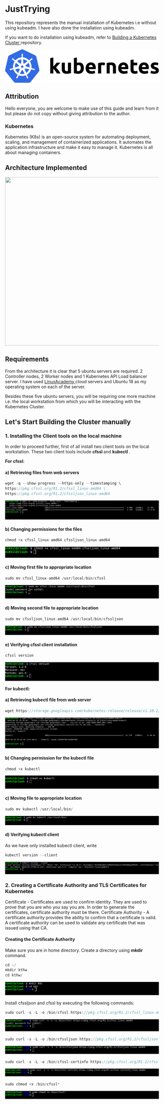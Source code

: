 # JustTrying

This repository represents the manual installation of Kubernetes i.e without using kubeadm. I have also done the installation using kubeadm. 

If you want to do installation using kubeadm, refer to <a href="https://github.com/Nikhil2408/Building-a-Kubernetes-Cluster"> Building a Kubernetes Cluster </a> repository.

![](images/kubernetes-logo.png)

<h2> Attribution </h2>

Hello everyone, you are welcome to make use of this guide and learn from it but please do not copy without giving attribution to the author.

<h3> Kubernetes </h3>

Kubernetes (K8s) is an open-source system for automating deployment, scaling, and management of containerized applications. It automates the application infrastructure and make it easy to manage it. Kubernetes is all about managing containers. 

<h2> Architecture Implemented </h2>

<p align="center">
  <img src="https://github.com/Nikhil2408/JustTrying/blob/master/images/k8s%20manual%20arch.png" width="650" height="550">
</p>

<h2> Requirements </h2>

From the architecture it is clear that 5 ubuntu servers are required. 2 Controller nodes, 2 Worker nodes and 1 Kubernetes API Load balancer server. I have used <a href="https://linuxacademy.com/"> LinuxAcademy </a> cloud servers and Ubuntu 18 as my operating system on each of the server.

Besides these five ubuntu servers, you will be requiring one more machine i.e. the local workstation from which you will be interacting with the Kubernetes Cluster.

<h2> Let's Start Building the Cluster manually </h2>

<h3> 1. Installing the Client tools on the local machine </h3>

In order to proceed further, first of all install two client tools on the local workstation. These two client tools include <b> cfssl </b> and <b> kubectl </b>.

 <b> For cfssl: </b>
 
 <h4> a) Retrieving files from web servers </h4>
 
 ```javascript
 wget -q --show-progress --https-only --timestamping \
 https://pkg.cfssl.org/R1.2/cfssl_linux-amd64 \
 https://pkg.cfssl.org/R1.2/cfssljson_linux-amd64
 ```
  ![](images/1.png)
 
 <h4> b) Changing permissions for the files </h4>
 
```javascript
chmod +x cfssl_linux-amd64 cfssljson_linux-amd64
```
![](images/2.png)

<h4> c) Moving first file to appropriate location </h4>

```javascript
sudo mv cfssl_linux-amd64 /usr/local/bin/cfssl
```
![](images/3.png)

<h4> d) Moving second file to appropriate location </h4>

```javascript
sudo mv cfssljson_linux-amd64 /usr/local/bin/cfssljson
```
![](images/4.png)

<h4> e) Verifying cfssl client installation </h4>

```javascript
cfssl version
```
![](images/5.png)

<b> For kubectl: </b>

<h4> a) Retrieving kubectl file from web server </h4>

```javascript
wget https://storage.googleapis.com/kubernetes-release/release/v1.10.2/bin/linux/amd64/kubectl
```
![](images/6.png)

<h4> b) Changing permission for the kubectl file </h4>

```javascript
chmod +x kubectl
```
![](images/7.png)
<h4> c) Moving file to appropriate location </h4>

```javascript
sudo mv kubectl /usr/local/bin/
```
![](images/8.png)

<h4> d) Verifying kubectl client </h4>

As we have only installed kubectl client, write

```javascript
kubectl version --client
```

![](images/9.png)

<h3> 2. Creating a Certificate Authority and TLS Certificates for  Kubernetes</h3>

Certificate - Certificates are used to confirm identity. They are used to prove that you are who you say you are. In order to generate the certificates, certificate authority must be there.
Certificate Authority -  A certificate authority provides the ability to confirm that a certificate is valid. A certificate authority can be used to validate any certificate that was issued using that CA.

<h4> Creating the Certificate Authority </h4>

Make sure you are in home directory. Create a directory using <b> mkdir </b> command.

```javascript
cd ~/
mkdir kthw
cd kthw/
```
![](images/11.png)

Install cfssljson and cfssl by executing the following commands:

```javascript
sudo curl -s -L -o /bin/cfssl https://pkg.cfssl.org/R1.2/cfssl_linux-amd64
```
![](images/12.png)
```javascript
sudo curl -s -L -o /bin/cfssljson https://pkg.cfssl.org/R1.2/cfssljson_linux-amd64
```
![](images/13.png)
```javascript
sudo curl -s -L -o /bin/cfssl-certinfo https://pkg.cfssl.org/R1.2/cfssl-certinfo_linux-amd64
```
![](images/14.png)
```javascript
sudo chmod +x /bin/cfssl*
```
![](images/15.png)
